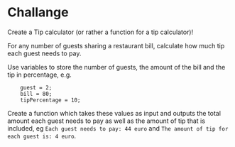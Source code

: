 # Challange
 
 Create a Tip calculator (or rather a function for a tip calculator)!
 
 For any number of guests sharing a restaurant bill, calculate how much tip each guest needs to pay. 
 
 Use variables to store the number of guests, the amount of the bill and the tip in percentage, e.g. 
        
        guest = 2;
        bill = 80;
        tipPercentage = 10;
 

Create a function which takes these values as input and outputs the total amount each guest needs to pay as well as the amount of tip that is included,
eg `Each guest needs to pay: 44 euro` and `The amount of tip for each guest is: 4 euro`.

